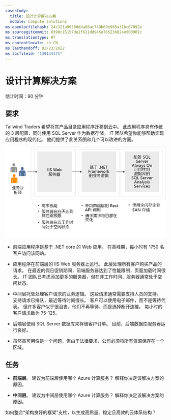 ```yaml
---
casestudy:
  title: 设计计算解决方案
  module: Compute solutions
ms.openlocfilehash: 24c321a90580dda68ac749b69e985a31bc67092e
ms.sourcegitcommit: 0398c15157de2f621dd945e76523b824e500901c
ms.translationtype: HT
ms.contentlocale: zh-CN
ms.lasthandoff: 02/23/2022
ms.locfileid: "139134171"
---
```

# <a name="design-a-compute-solution"></a>设计计算解决方案

估计时间：90 分钟

## <a name="requirements"></a>要求

Tailwind Traders 希望将其产品目录应用程序迁移到云中。 此应用程序具有传统的 3 层配置，同时使用 SQL Server 作为数据存储。 IT 团队希望你能够帮助实现应用程序的现代化。 他们提供了此关系图和几个可以改进的方面。 

![计算体系结构](media/compute.png)

* 前端应用程序是基于 .NET core 的 Web 应用。 在高峰期，每小时有 1750 名客户访问该网站。 

* 应用程序在前端层的 IIS Web 服务器上运行。 此层处理所有客户购买产品的请求。 在最近的假日促销期间，前端服务器达到了性能限制，页面加载时间很长。 IT 团队已考虑添加更多的服务器，但在非工作时间，服务器通常处于空闲状态。

* 中间层托管处理客户请求的业务逻辑。 这些请求通常需要支持人员的支持。 支持请求已排队，最近等待时间很长。 客户可以使用电子邮件，而不是等待代表。 但许多客户似乎很沮丧，他们不再等待，而是选择断开连接。 每小时的客户请求数为 75-125。 

* 后端层使用 SQL Server 数据库来存储客户订单。 目前，后端数据库服务器运行良好。

* 虽然高可用性是一个问题，但由于法律要求，公司必须将所有资源保存在一个区域。

## <a name="tasks"></a>任务

* **前端层**。 建议为前端层使用哪个 Azure 计算服务？ 解释你决定该解决方案的原因。 

* **中间层**。 建议为中间层使用哪个 Azure 计算服务？ 解释你决定该解决方案的原因。 

如何整合“架构良好的框架”支柱，以生成高质量、稳定且高效的云体系结构？
